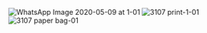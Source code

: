 ![WhatsApp Image 2020-05-09 at 1-01](https://github.com/user-attachments/assets/64ac12c6-3e0c-46f6-8ae2-455ad9561f96)
![3107 print-1-01](https://github.com/user-attachments/assets/967b358d-9299-4bd7-b074-488ea17c5989)
![3107 paper bag-01](https://github.com/user-attachments/assets/9384f954-54ec-4373-842a-86dd50e9c5b5)

